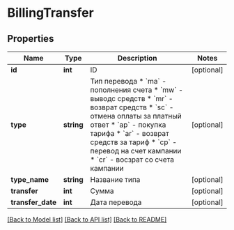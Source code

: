 # BillingTransfer

## Properties
Name | Type | Description | Notes
------------ | ------------- | ------------- | -------------
**id** | **int** | ID | [optional] 
**type** | **string** | Тип перевода  * &#x60;ma&#x60; - пополнения счета * &#x60;mw&#x60; - выводс средств * &#x60;mr&#x60; - возврат средств * &#x60;sc&#x60; - отмена оплаты за платный ответ * &#x60;ap&#x60; - покупка тарифа * &#x60;ar&#x60; - возврат средств за тариф * &#x60;cp&#x60; - перевод на счет кампании * &#x60;cr&#x60; - восзрат со счета кампании | [optional] 
**type_name** | **string** | Название типа | [optional] 
**transfer** | **int** | Сумма | [optional] 
**transfer_date** | **int** | Дата перевода | [optional] 

[[Back to Model list]](../README.md#documentation-for-models) [[Back to API list]](../README.md#documentation-for-api-endpoints) [[Back to README]](../README.md)


